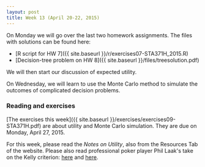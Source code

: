 ```yaml
---
layout: post
title: Week 13 (April 20-22, 2015)
---
```


On Monday we will go over the last two homework assignments.  The files with solutions can be found here:  
* [R script for HW 7]({{ site.baseurl }}/r/exercises07-STA371H_2015.R)
* [Decision-tree problem on HW 8]({{ site.baseurl }}/files/treesolution.pdf)

We will then start our discussion of expected utility.

On Wednesday, we will learn to use the Monte Carlo method to simulate the outcomes of complicated decision problems.

### Reading and exercises  

[The exercises this week]({{ site.baseurl }}/exercises/exercises09-STA371H.pdf) are about utility and Monte Carlo simulation.  They are due on Monday, April 27, 2015.

For this week, please read the _Notes on Utility_, also from the Resources Tab of the website.  Please also read professional poker player Phil Laak's take on the Kelly criterion:
[here](http://sports.espn.go.com/espn/poker/columns/story?id=4381359)
and [here](http://www.bluff.com/magazine/kellys-criterion-7608/).

